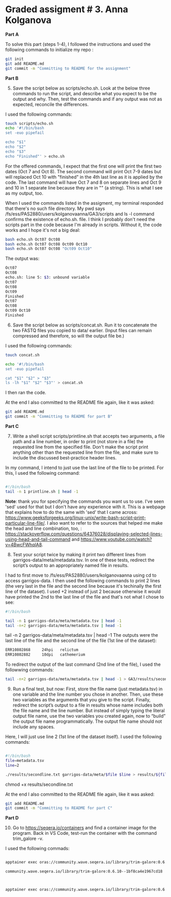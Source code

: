 # Graded assigment # 3. Anna Kolganova #
**Part A**

To solve this part (steps 1-4), I followed the instructions and used the following commands to initialize my repo :

```bash
git init
git add README.md
git commit -m "Committing to README for the assignment"
```
**Part B**

5. Save the script below as scripts/echo.sh. Look at the below three commands to run the script, and describe what you expect to be the output and why. Then, test the commands and if any output was not as expected, reconcile the differences.

I used the following commands:

```bash
touch scripts/echo.sh
echo '#!/bin/bash
set -euo pipefail

echo "$1"
echo "$2"
echo "$3"
echo "Finished"' > echo.sh
```

For the offered commands, I expect that the first one will print the first two dates (Oct 7 and Oct 8). The second command will print Oct 7-9 dates but will replaced Oct 10 with "finished" in the 4th last line as it is applied by the code. The last command will have Oct 7 and 8 on separate lines and Oct 9 and 10 in 1 separate line because they are in "" (a string). This is what I see as my output, too.

When I used the commands listed in the assigment, my terminal responded that there's no such file directory. My pwd says /fs/ess/PAS2880/users/kolganovaanna/GA3/scripts and ls -l command confirms the existence of echo.sh. file. I think I probably don't need the scripts part in the code because I'm already in scripts. Without it, the code works and I hope it's not a big deal:

```bash
bash echo.sh Oct07 Oct08
bash echo.sh Oct07 Oct08 Oct09 Oct10
bash echo.sh Oct07 Oct08 "Oct09 Oct10"
```

The output was:

```bash
Oct07
Oct08
echo.sh: line 5: $3: unbound variable
Oct07
Oct08
Oct09
Finished
Oct07
Oct08
Oct09 Oct10
Finished
```
6. Save the script below as scripts/concat.sh. Run it to concatenate the two FASTQ files you copied to data/ earlier. (Input files can remain compressed and therefore, so will the output file be.)

I used the following commands: 

```bash
touch concat.sh

echo '#!/bin/bash
set -euo pipefail

cat "$1" "$2" > "$3"
ls -lh "$1" "$2" "$3"' > concat.sh
```

I then ran the code. 

At the end I also committed to the README file again, like it was asked:

```bash
git add README.md 
git commit -m "Committing to README for part B"
```

**Part C**

7. Write a shell script scripts/printline.sh that accepts two arguments, a file path and a line number, in order to print (not store in a file) the requested line from the specified file. Don’t make the script print anything other than the requested line from the file, and make sure to include the discussed best-practice header lines.

In my command, I intend to just use the last line of the file to be printed. For this, I used the following command: 

```bash

#!/bin/bash
tail -n 1 printline.sh | head -1
```

**Note**: thank you for specifying the commands you want us to use. I've seen 'sed' used for that but I don't have any experience with it. This is a webpage that explains how to do the same with 'sed' that I came across: <https://www.geeksforgeeks.org/linux-unix/write-bash-script-print-particular-line-file/>. I also want to refer to the sources that helped me make the head and line combination, too, : <https://stackoverflow.com/questions/64376028/displaying-selected-lines-using-head-and-tail-command> and <https://www.youtube.com/watch?v=4BwcFWhqlA8>.



8. Test your script twice by making it print two different lines from garrigos-data/meta/metadata.tsv. In one of these tests, redirect the script’s output to an appropriately named file in results.

I had to first move to /fs/ess/PAS2880/users/kolganovaanna using cd to access garrigos-data. I then used the following commands to print 2 lines (the very last in the file and the second line because it's techinally the first line of the dataset). I used +2 instead of just 2 because otherwise it would have printed the 2nd to the last line of the file and that's not what I chose to see:

```bash
#!/bin/bash

tail -n 1 garrigos-data/meta/metadata.tsv | head -1
tail -n+2 garrigos-data/meta/metadata.tsv | head -1
```
tail -n 2 garrigos-data/meta/metadata.tsv | head -1
The outputs were the last line of the file and the second line of the file (1st line of the dataset): 

```bash
ERR10802868     24hpi   relictum
ERR10802882     10dpi   cathemerium
```

To redirect the output of the last command (2nd line of the file), I used the followwing commands: 

```bash
tail -n+2 garrigos-data/meta/metadata.tsv | head -1 > GA3/results/secondline.txt
```

9. Run a final test, but now: First, store the file name (just metadata.tsv) in one variable and the line number you chose in another. Then, use these two variables as the arguments that you give to the script. Finally, redirect the script’s output to a file in results whose name includes both the file name and the line number. But instead of simply typing the literal output file name, use the two variables you created again, now to “build” the output file name programmatically. The output file name should not include any spaces.

Here, I will just use line 2 (1st line of the dataset itself). I used the following commands:

```bash

#!/bin/bash
file=metadata.tsv
line=2

./results/secondline.txt garrigos-data/meta/$file $line > results/${file%.tsv}_line${line}.txt
```
chmod +x results/secondline.txt



At the end I also committed to the README file again, like it was asked:

```bash
git add README.md
git commit -m "Committing to README for part C"
```


**Part D**

10. Go to https://seqera.io/containers and find a container image for the program. Back in VS Code, test-run the container with the command trim_galore -v.

I used the following commads:

```bash

apptainer exec oras://community.wave.seqera.io/library/trim-galore:0.6.10--1bf8ca4e1967cd18 trim_galore -v

community.wave.seqera.io/library/trim-galore:0.6.10--1bf8ca4e1967cd18



apptainer exec oras://community.wave.seqera.io/library/trim-galore:0.6.10--1bf8ca4e1967cd18


